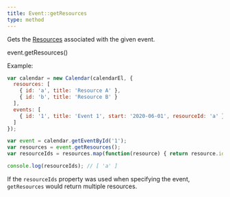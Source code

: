 ```yaml
---
title: Event::getResources
type: method
---
```


Gets the [Resources](resource-object) associated with the given event.

<div class='spec' markdown='1'>
event.getResources()
</div>

Example:

```js
var calendar = new Calendar(calendarEl, {
  resources: [
    { id: 'a', title: 'Resource A' },
    { id: 'b', title: 'Resource B' }
  ],
  events: [
    { id: '1', title: 'Event 1', start: '2020-06-01', resourceId: 'a' }
  ]
});

var event = calendar.getEventById('1');
var resources = event.getResources();
var resourceIds = resources.map(function(resource) { return resource.id });

console.log(resourceIds); // [ 'a' ]
```

If the `resourceIds` property was used when specifying the event, `getResources` would return multiple resources.
